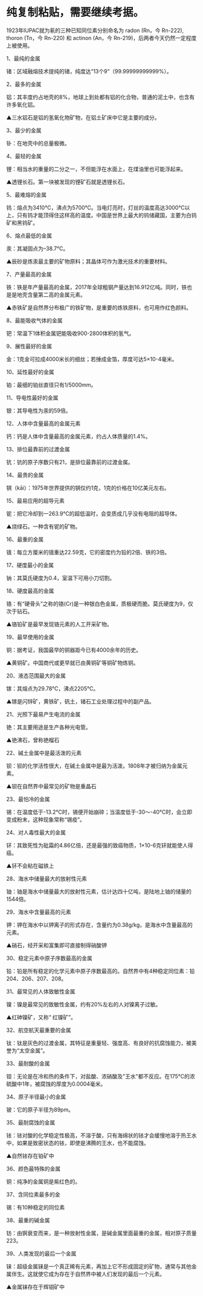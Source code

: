 # 纯复制粘贴，需要继续考据。

1923年IUPAC就为氡的三种已知同位素分别命名为 radon (Rn，今 Rn-222), thoron (Tn，今 Rn-220) 和 actinon (An，今 Rn-219)，后两者今天仍然一定程度上被使用。

1、最纯的金属

锗：区域融熔技术提纯的锗，纯度达“13个9”（99.99999999999%）。

2、最多的金属

铝：其丰度约占地壳的8%，地球上到处都有铝的化合物，普通的泥土中，也含有许多氧化铝。

▲三水铝石是铝的氢氧化物矿物，在铝土矿床中它是主要的成分。

3、最少的金属

钋：在地壳中的总量极微。

4、最轻的金属

锂：相当水的重量的二分之一，不但能浮在水面上，在煤油里也可能浮起来。

▲透锂长石。第一块被发现的锂矿石就是透锂长石。

5、最难熔的金属

钨：熔点为3410℃，沸点为5700℃。当电灯亮时，灯丝的温度高达3000℃以上，只有钨才能顶得住这样高的温度。中国是世界上最大的钨储藏国，主要为白钨矿和黑钨矿。

6、熔点最低的金属

汞：其凝固点为–38.7℃。

▲辰砂是炼汞最主要的矿物原料；其晶体可作为激光技术的重要材料。

7、产量最高的金属

铁：铁是年产量最高的金属，2017年全球粗钢产量达到16.912亿吨。同时，铁也是是地壳含量第二高的金属元素。

▲赤铁矿是自然界分布极广的铁矿物，是重要的炼铁原料，也可用作红色颜料。

8、最能吸收气体的金属

钯：常温下1体积金属钯能吸收900-2800体积的氢气。

9、展性最好的金属

金：1克金可拉成4000米长的细丝；若捶成金箔，厚度可达5×10-4毫米。

10、延性最好的金属

铂：最细的铂丝直径只有1/5000mm。

11、导电性最好的金属

银：其导电性为汞的59倍。

12、人体中含量最高的金属元素

钙：钙是人体中含量最高的金属元素，约占人体质量的1.4%。

13、排位最靠前的过渡金属

钪：钪的原子序数只有21，是排位最靠前的过渡金属。

14、最贵的金属

锎（kāi）：1975年世界提供的锎仅约1克，1克的价格在10亿美元左右。

15、最易应用的超导元素

铌：把它冷却到一263.9℃的超低温时，会变质成几乎没有电阻的超导体。

▲烧绿石。一种含有铌的矿物。

16、最重的金属

锇：每立方厘米的锇重达22.59克，它的密度约为铅的2倍、铁的3倍。

17、硬度最小的金属

钠：其莫氏硬度为0.4，室温下可用小刀切割。


18、硬度最高的金属

铬：有“硬骨头”之称的铬(Cr)是一种银白色金属，质极硬而脆。莫氏硬度为9，仅次于钻石。

▲铬铅矿是最早发现铬元素的人工开采矿物。

19、最早使用的金属

铜：据考证，我国最早的铜器距今已有4000余年的历史。

▲黄铜矿。中国商代或更早就已由黄铜矿等铜矿物炼铜。

20、液态范围最大的金属

镓：其熔点为29.78℃，沸点2205℃。

▲镓是闪锌矿，黄铁矿，矾土，锗石工业处理过程中的副产品。

21、光照下最易产生电流的金属

铯：其主要用途是生产各种光电管。

▲铯沸石，曾称铯榴石

22、碱土金属中是最活泼的元素

钡：钡的化学活性很大，在碱土金属中是最为活泼。1808年才被归纳为金属元素。

▲钡在自然界中最常见的矿物是重晶石

23、最怕冷的金属

锡：在温度低于-13.2℃时，锡便开始崩碎；当温度低于-30～-40℃时，会立即变成粉末，这种现象常称“锡疫”。

24、对人毒性最大的金属

钚：其致死性为砒霜的4.86亿倍，还是最强的致癌物质，1×10-6克钚就能使人得癌。

▲钚不会粘在磁铁上

28、海水中储量最大的放射性元素

铀：铀是海水中储量最大的放射性元素，估计达四十亿吨，是陆地上铀的储量的1544倍。

29、海水中含量最高的元素

钾：钾在海水中以钾离子的形式存在，含量约为0.38g/kg，是海水中含量最高的元素。

▲硝石，经开采和富集即可直接制得硝酸钾

30、稳定元素中原子序数最高的金属

铅：铅是所有稳定的化学元素中原子序数最高的。自然界中有4种稳定同位素：铅204、206、207、208。

31、最常见的人体致敏性金属

镍：镍是最常见的致敏性金属，约有20%左右的人对镍离子过敏。

▲红砷镍矿，又称“ 红镍矿”。

32、航空航天最重要的金属

钛：钛是灰色的过渡金属，其特征是重量轻、强度高、有良好的抗腐蚀能力，被美誉为“太空金属”。

33、最耐酸的金属

钽：无论是在冷和热的条件下，对盐酸、浓硝酸及"王水"都不反应。在175℃的浓硫酸中1年，被腐蚀的厚度为0.0004毫米。

34、原子半径最小的金属

铍：它的原子半径为89pm。

35、最耐腐蚀的金属

铱：铱对酸的化学稳定性极高，不溶于酸，只有海绵状的铱才会缓慢地溶于热王水中，如果是致密状态的铱，即使是沸腾的王水，也不能腐蚀。

▲自然铱存在铂矿中

36、颜色最特殊的金属

铜：纯净的金属铜是紫红色的。

37、含同位素最多的金

锡：有10种稳定的同位素

38、最重的碱金属

钫：由锕衰变而来，是一种放射性金属，是碱金属里面最重的金属，相对原子质量223。

39、人类发现的最后一个金属

铼：超级金属铼是一个真正稀有元素，再加上它不形成固定的矿物，通常与其他金属伴生。这就使它成为存在于自然界中被人们发现的最后一个元素。

▲金属铼存在于辉钼矿中

